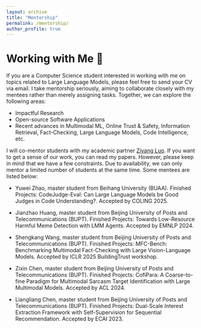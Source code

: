 ```yaml
---
layout: archive
title: "Mentorship"
permalink: /mentorship/
author_profile: true
---
```


Working with Me 🤗
===
If you are a Computer Science student interested in working with me on topics related to Large Language Models, please feel free to send your CV via email. I take mentorship seriously, aiming to collaborate closely with my mentees rather than merely assigning tasks. Together, we can explore the following areas:
* Impactful Research
* Open-source Software Applications
* Recent advances in Multimodal ML, Online Trust & Safety, Information Retrieval, Fact-Checking, Large Language Models, Code Intelligence, etc.

I will co-mentor students with my academic partner [Ziyang Luo](https://chiyeunglaw.github.io/). If you want to get a sense of our work, you can read my papers. However, please keep in mind that we have a few constraints. Due to availability, we can only mentor a limited number of students at the same time. Some mentees are listed below:

* Yuwei Zhao, master student from Beihang University (BUAA). Finished Projects: CodeJudge-Eval: Can Large Language Models be Good Judges in Code Understanding?. Accepted by COLING 2025.

* Jianzhao Huang, master student from Beijing University of Posts and Telecommunications (BUPT). Finished Projects: Towards Low-Resource Harmful Meme Detection with LMM Agents. Accepted by EMNLP 2024.

* Shengkang Wang, master student from Beijing University of Posts and Telecommunications (BUPT). Finished Projects: MFC-Bench: Benchmarking Multimodal Fact-Checking with Large Vision-Language Models. Accepted by ICLR 2025 BuildingTrust workshop.

* Zixin Chen, master student from Beijing University of Posts and Telecommunications (BUPT). Finished Projects: CofiPara: A Coarse-to-fine Paradigm for Multimodal Sarcasm Target Identification with Large Multimodal Models. Accepted by ACL 2024.

* Liangliang Chen, master student from Beijing University of Posts and Telecommunications (BUPT). Finished Projects: Dual-Scale Interest Extraction Framework with Self-Supervision for Sequential Recommendation. Accepted by ECAI 2023.
